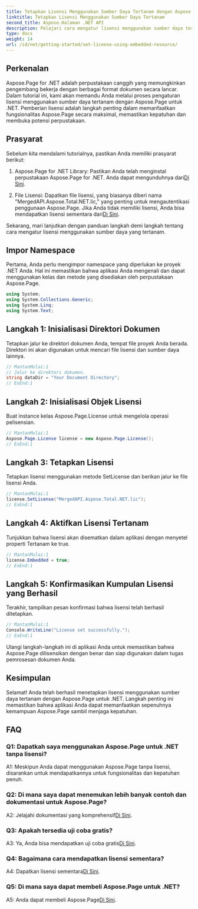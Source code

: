 ```yaml
---
title: Tetapkan Lisensi Menggunakan Sumber Daya Tertanam dengan Aspose.Page untuk .NET
linktitle: Tetapkan Lisensi Menggunakan Sumber Daya Tertanam
second_title: Aspose.Halaman .NET API
description: Pelajari cara mengatur lisensi menggunakan sumber daya tertanam dengan Aspose.Page untuk .NET. Pastikan kepatuhan dan buka potensi penuh pemrosesan dokumen.
type: docs
weight: 14
url: /id/net/getting-started/set-license-using-embedded-resource/
---
```

## Perkenalan

Aspose.Page for .NET adalah perpustakaan canggih yang memungkinkan pengembang bekerja dengan berbagai format dokumen secara lancar. Dalam tutorial ini, kami akan memandu Anda melalui proses pengaturan lisensi menggunakan sumber daya tertanam dengan Aspose.Page untuk .NET. Pemberian lisensi adalah langkah penting dalam memanfaatkan fungsionalitas Aspose.Page secara maksimal, memastikan kepatuhan dan membuka potensi perpustakaan.

## Prasyarat

Sebelum kita mendalami tutorialnya, pastikan Anda memiliki prasyarat berikut:

1. Aspose.Page for .NET Library: Pastikan Anda telah menginstal perpustakaan Aspose.Page for .NET. Anda dapat mengunduhnya dari[Di Sini](https://releases.aspose.com/page/net/).

2.  File Lisensi: Dapatkan file lisensi, yang biasanya diberi nama "MergedAPI.Aspose.Total.NET.lic," yang penting untuk mengautentikasi penggunaan Aspose.Page. Jika Anda tidak memiliki lisensi, Anda bisa mendapatkan lisensi sementara dari[Di Sini](https://purchase.aspose.com/temporary-license/).

Sekarang, mari lanjutkan dengan panduan langkah demi langkah tentang cara mengatur lisensi menggunakan sumber daya yang tertanam.

## Impor Namespace

Pertama, Anda perlu mengimpor namespace yang diperlukan ke proyek .NET Anda. Hal ini memastikan bahwa aplikasi Anda mengenali dan dapat menggunakan kelas dan metode yang disediakan oleh perpustakaan Aspose.Page.

```csharp
using System;
using System.Collections.Generic;
using System.Linq;
using System.Text;
```

## Langkah 1: Inisialisasi Direktori Dokumen

Tetapkan jalur ke direktori dokumen Anda, tempat file proyek Anda berada. Direktori ini akan digunakan untuk mencari file lisensi dan sumber daya lainnya.

```csharp
// MantanMulai:1
// Jalur ke direktori dokumen.
string dataDir = "Your Document Directory";
// ExEnd:1
```

## Langkah 2: Inisialisasi Objek Lisensi

Buat instance kelas Aspose.Page.License untuk mengelola operasi pelisensian.

```csharp
// MantanMulai:1
Aspose.Page.License license = new Aspose.Page.License();
// ExEnd:1
```

## Langkah 3: Tetapkan Lisensi

Tetapkan lisensi menggunakan metode SetLicense dan berikan jalur ke file lisensi Anda.

```csharp
// MantanMulai:1
license.SetLicense("MergedAPI.Aspose.Total.NET.lic");
// ExEnd:1
```

## Langkah 4: Aktifkan Lisensi Tertanam

Tunjukkan bahwa lisensi akan disematkan dalam aplikasi dengan menyetel properti Tertanam ke true.

```csharp
// MantanMulai:1
license.Embedded = true;
// ExEnd:1
```

## Langkah 5: Konfirmasikan Kumpulan Lisensi yang Berhasil

Terakhir, tampilkan pesan konfirmasi bahwa lisensi telah berhasil ditetapkan.

```csharp
// MantanMulai:1
Console.WriteLine("License set successfully.");
// ExEnd:1
```

Ulangi langkah-langkah ini di aplikasi Anda untuk memastikan bahwa Aspose.Page dilisensikan dengan benar dan siap digunakan dalam tugas pemrosesan dokumen Anda.

## Kesimpulan

Selamat! Anda telah berhasil menetapkan lisensi menggunakan sumber daya tertanam dengan Aspose.Page untuk .NET. Langkah penting ini memastikan bahwa aplikasi Anda dapat memanfaatkan sepenuhnya kemampuan Aspose.Page sambil menjaga kepatuhan.

## FAQ

### Q1: Dapatkah saya menggunakan Aspose.Page untuk .NET tanpa lisensi?

A1: Meskipun Anda dapat menggunakan Aspose.Page tanpa lisensi, disarankan untuk mendapatkannya untuk fungsionalitas dan kepatuhan penuh.

### Q2: Di mana saya dapat menemukan lebih banyak contoh dan dokumentasi untuk Aspose.Page?

 A2: Jelajahi dokumentasi yang komprehensif[Di Sini](https://reference.aspose.com/page/net/).

### Q3: Apakah tersedia uji coba gratis?

 A3: Ya, Anda bisa mendapatkan uji coba gratis[Di Sini](https://releases.aspose.com/).

### Q4: Bagaimana cara mendapatkan lisensi sementara?

 A4: Dapatkan lisensi sementara[Di Sini](https://purchase.aspose.com/temporary-license/).

### Q5: Di mana saya dapat membeli Aspose.Page untuk .NET?

 A5: Anda dapat membeli Aspose.Page[Di Sini](https://purchase.aspose.com/buy).